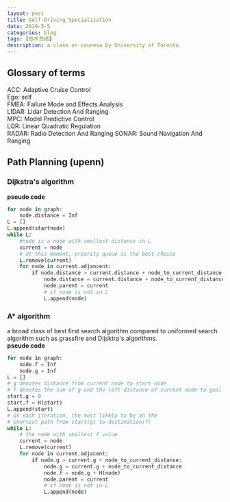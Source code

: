 ```yaml
---
layout: post
title: Self-Driving Specialization
data: 2019-5-5
categories: blog
tags: [技术总结]
description: a class on couresa by University of Toronto
---
```


## Glossary of terms

ACC: Adaptive Cruise Control  
Ego: self  
FMEA: Failure Mode and Effects Analysis  
LIDAR: Lidar Detection And Ranging  
MPC: Model Predictive Control  
LQR: Linear Quadratic Regulation  
RADAR: Radio Detection And Ranging 
SONAR: Sound Navigation And Ranging  

## Path Planning (upenn)

### Dijkstra's algorithm  

**pseudo code**  
```python
for node in graph:
    node.distance = Inf
L = []
L.append(startnode)
while L:
    #node is a node with smallest distance in L
    current = node
    # at this moment, priority queue is the best choice
    L.remove(current)
    for node in current.adjancent:
        if node.distance > current.distance + node_to_current_distance:
            node.distance = current.distance + node_to_current_distance
            node.parent = current
            # if node is not in L
            L.append(node)
```

### A* algorithm  

a broad class of best first search algorithm compared to uniformed search algorithm such as grassfire and Dijsktra's algorithms.  
**pseudo code**  
```python
for node in graph:
    node.f = Inf
    node.g = Inf
L = []
# g denotes distance from current node to start node
# f denotes the sum of g and the left distance of current node to goal node
start.g = 0
start.f = H(start)
L.append(start)
# On each iteration, the most likely to be on the
# shortest path from start(g) to destination(f)
while L:
    # the node with smallest f value
    current = node
    L.remove(current)
    for node in current.adjacent:
        if node.g > current.g + node_to_current_distance:
            node.g = current.g + node_to_current_distance
            node.f = node.g + H(node)
            node.parent = current
            # if node is not in L
            L.append(node)
```

